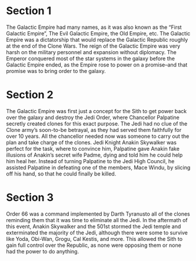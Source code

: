 # Section 1

The Galactic Empire had many names, as it was also known as the “First Galactic Empire”, The Evil Galactic Empire, the Old Empire, etc.
The Galactic Empire was a dictatorship that would replace the Galactic Republic roughly at the end of the Clone Wars.
The reign of the Galactic Empire was very harsh on the military personnel and expansion without diplomacy.
The Emperor conquered most of the star systems in the galaxy before the Galactic Empire ended, as the Empire rose to power on a promise–and that promise was to bring order to the galaxy.

# Section 2

The Galactic Empire was first just a concept for the Sith to get power back over the galaxy and destroy the Jedi Order, where Chancellor Palpatine secretly created clones for this exact purpose.
The Jedi had no clue of the Clone army’s soon-to-be betrayal, as they had served them faithfully for over 10 years.
All the chancellor needed now was someone to carry out the plan and take charge of the clones.
Jedi Knight Anakin Skywalker was perfect for the task, where to convince him, Palpatine gave Anakin fake illusions of Anakin’s secret wife Padme, dying and told him he could help him heal her.
Instead of turning Palpatine to the Jedi High Council, he assisted Palpatine in defeating one of the members, Mace Windu, by slicing off his hand, so that he could finally be killed.

# Section 3

Order 66 was a command implemented by Darth Tyranusto all of the clones reminding them that it was time to eliminate all the Jedi.
In the aftermath of this event, Anakin Skywalker and the 501st stormed the Jedi temple and exterminated the majority of the Jedi, although there were some to survive like Yoda, Obi-Wan, Grogu, Cal Kestis, and more.
This allowed the Sith to gain full control over the Republic, as none were opposing them or none had the power to do anything.

